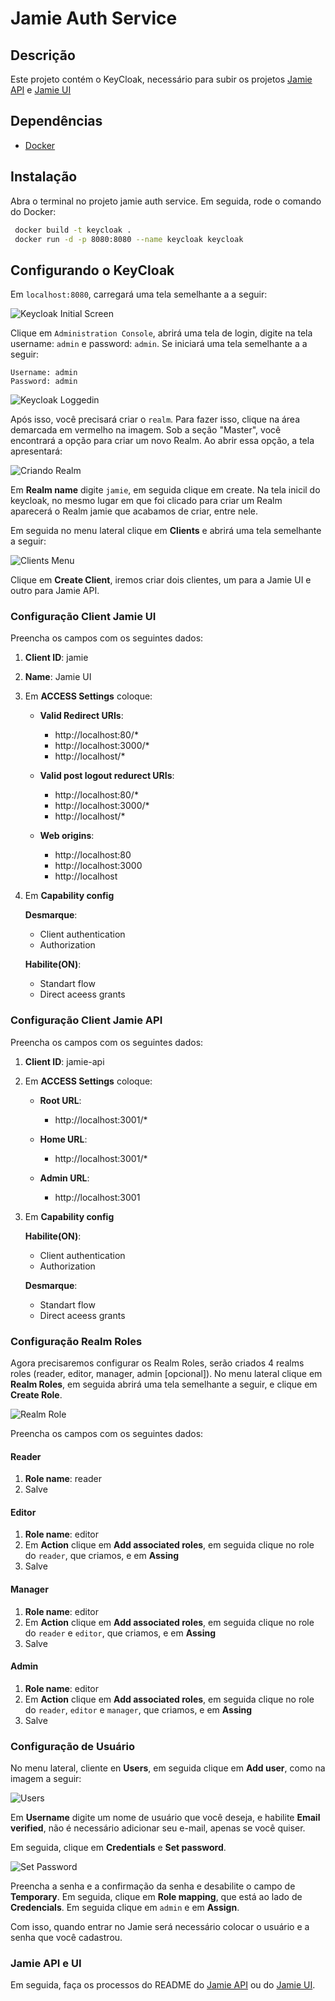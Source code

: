 # Jamie Auth Service

## Descrição

Este projeto contém o KeyCloak, necessário para subir os projetos [Jamie API](https://github.com/bancodobrasil/jamie-api) e [Jamie UI](https://github.com/bancodobrasil/jamie-ui)

## Dependências

- [Docker](https://www.docker.com/)

## Instalação

Abra o terminal no projeto jamie auth service. Em seguida, rode o comando do Docker: 

```bash
 docker build -t keycloak .
 docker run -d -p 8080:8080 --name keycloak keycloak
```

## Configurando o KeyCloak

Em `localhost:8080`, carregará uma tela semelhante a a seguir:

![Keycloak Initial Screen](img/keycloak-initial-screen.png)

Clique em `Administration Console`, abrirá uma tela de login, digite na tela
username: `admin` e password: `admin`. Se iniciará uma tela semelhante a a seguir:

    Username: admin
    Password: admin


![Keycloak Loggedin](img/logged-in-keycloak.png)

Após isso, você precisará criar o `realm`. Para fazer isso, clique na área demarcada em vermelho na imagem. Sob a seção "Master", você encontrará a opção para criar um novo Realm. Ao abrir essa opção, a tela apresentará:

![Criando Realm](img/creating-realm.png)

Em **Realm name** digite `jamie`, em seguida clique em create. Na tela inicil do keycloak, no mesmo lugar em que foi clicado para criar um Realm aparecerá o Realm jamie que acabamos de criar, entre nele. 

Em seguida no menu lateral clique em **Clients** e abrirá uma tela semelhante a seguir:

![Clients Menu](img/clients-menu.png)

Clique em **Create Client**, iremos criar dois clientes, um para a Jamie UI e outro para Jamie API.

### Configuração Client Jamie UI
Preencha os campos com os seguintes dados:
 
1. **Client ID**: jamie

2. **Name**: Jamie UI

3. Em **ACCESS Settings** coloque:
    - **Valid Redirect URIs**: 
        - http://localhost:80/* 
        - http://localhost:3000/*
        - http://localhost/*

    - **Valid post logout redurect URIs**: 
        - http://localhost:80/* 
        - http://localhost:3000/*
        - http://localhost/*

    - **Web origins**: 
        - http://localhost:80
        - http://localhost:3000
        - http://localhost

4. Em **Capability config**

    **Desmarque**:
    - Client authentication
    - Authorization
    
    **Habilite(ON)**:
    - Standart flow
    - Direct aceess grants

### Configuração Client Jamie API
Preencha os campos com os seguintes dados:
 
1. **Client ID**: jamie-api

2. Em **ACCESS Settings** coloque:
    - **Root URL**: 
        - http://localhost:3001/*

    - **Home URL**: 
        - http://localhost:3001/*

    - **Admin URL**:    
        - http://localhost:3001

3. Em **Capability config**

    **Habilite(ON)**:
    - Client authentication
    - Authorization
    
    **Desmarque**:
    - Standart flow
    - Direct aceess grants

### Configuração Realm Roles

Agora precisaremos configurar os Realm Roles, serão criados 4 realms roles (reader, editor, manager, admin [opcional]). No menu lateral clique em **Realm Roles**, em seguida abrirá uma tela semelhante a seguir, e clique em **Create Role**.

![Realm Role](img/realm-roles.png)

Preencha os campos com os seguintes dados:

#### Reader
1. **Role name**: reader
2. Salve

#### Editor
1. **Role name**: editor
2. Em **Action** clique em **Add associated roles**, em seguida clique no role do `reader`, que criamos, e em **Assing**
3. Salve

#### Manager
1. **Role name**: editor
2. Em **Action** clique em **Add associated roles**, em seguida clique no role do `reader` e `editor`, que criamos, e em **Assing**
3. Salve

#### Admin
1. **Role name**: editor
2. Em **Action** clique em **Add associated roles**, em seguida clique no role do `reader`, `editor` e `manager`, que criamos, e em **Assing**
3. Salve


### Configuração de Usuário

No menu lateral, cliente en **Users**, em seguida clique em **Add user**, como na imagem a seguir:


![Users](img/users.png)

Em **Username** digite um nome de usuário que você deseja, e habilite **Email verified**, não é necessário adicionar seu e-mail, apenas se você quiser.

Em seguida, clique em **Credentials** e **Set password**.

![Set Password](img/set-password.png)

Preencha a senha e a confirmação da senha e desabilite o campo de **Temporary**. Em seguida, clique em **Role mapping**, que está ao lado de **Credencials**. Em seguida clique em `admin` e em **Assign**.

Com isso, quando entrar no Jamie será necessário colocar o usuário e a senha que você cadastrou.



### Jamie API e UI

Em seguida, faça os processos do README do [Jamie API](https://github.com/bancodobrasil/jamie-api) ou do [Jamie UI](https://github.com/bancodobrasil/jamie-ui).
